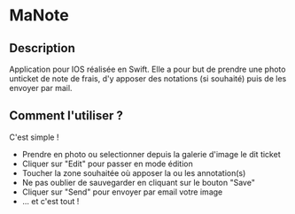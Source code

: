 # MaNote

## Description
Application pour IOS réalisée en Swift.
Elle a pour but de prendre une photo unticket de note de frais, d'y apposer des notations (si souhaité) puis de les envoyer par mail.

## Comment l'utiliser ?
C'est simple !
- Prendre en photo ou selectionner depuis la galerie d'image le dit ticket
- Cliquer sur "Edit" pour passer en mode édition
- Toucher la zone souhaitée où apposer la ou les annotation(s)
- Ne pas oublier de sauvegarder en cliquant sur le bouton "Save"
- Cliquer sur "Send" pour envoyer par email votre image
- ... et c'est tout !

